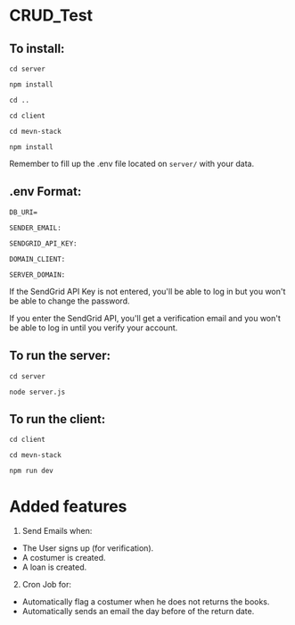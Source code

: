 # CRUD_Test
## To install:
```
cd server

npm install

cd ..

cd client

cd mevn-stack

npm install
```
Remember to fill up the .env file located on `server/` with your data.

## .env Format:
```
DB_URI=

SENDER_EMAIL:

SENDGRID_API_KEY:

DOMAIN_CLIENT:

SERVER_DOMAIN:
```
If the SendGrid API Key is not entered, you'll be able to log in but you won't be able to change the password.

If you enter the SendGrid API, you'll get a verification email and you won't be able to log in until you verify your account.

## To run the server:
```
cd server

node server.js
```
## To run the client:
```
cd client

cd mevn-stack

npm run dev
```

# Added features
1. Send Emails when:
- The User signs up (for verification).
- A costumer is created.
- A loan is created.

2. Cron Job for:
- Automatically flag a costumer when he does not returns the books.
- Automatically sends an email the day before of the return date.
